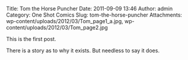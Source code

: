 Title: Tom the Horse Puncher
Date: 2011-09-09 13:46
Author: admin
Category: One Shot Comics
Slug: tom-the-horse-puncher
Attachments: wp-content/uploads/2012/03/Tom_page1_a.jpg, wp-content/uploads/2012/03/Tom_page2.jpg

This is the first post.

There is a story as to why it exists. But needless to say it does.
